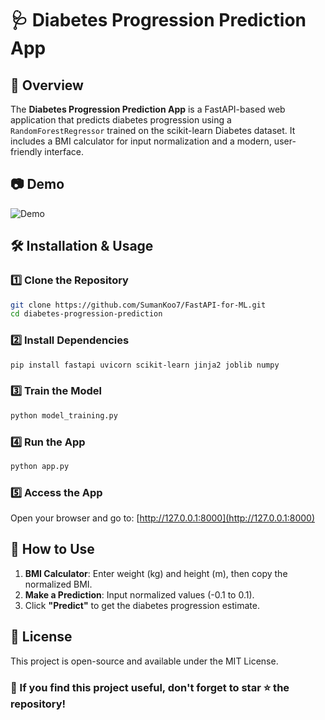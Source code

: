 # 🩺 Diabetes Progression Prediction App

## 🚀 Overview
The **Diabetes Progression Prediction App** is a FastAPI-based web application that predicts diabetes progression using a `RandomForestRegressor` trained on the scikit-learn Diabetes dataset. It includes a BMI calculator for input normalization and a modern, user-friendly interface.

## 📷 Demo
![Demo](https://github.com/user-attachments/assets/82ccb15e-fc1b-4d0c-9949-6daa296c9797)

## 🛠 Installation & Usage

### 1️⃣ Clone the Repository
```bash
git clone https://github.com/SumanKoo7/FastAPI-for-ML.git
cd diabetes-progression-prediction
```
### 2️⃣ Install Dependencies
```bash
pip install fastapi uvicorn scikit-learn jinja2 joblib numpy
```
### 3️⃣ Train the Model
```bash
python model_training.py
```
### 4️⃣ Run the App
```bash
python app.py
```
### 5️⃣ Access the App
Open your browser and go to: [http://127.0.0.1:8000](http://127.0.0.1:8000)

## 🎯 How to Use
1. **BMI Calculator**: Enter weight (kg) and height (m), then copy the normalized BMI.
2. **Make a Prediction**: Input normalized values (-0.1 to 0.1).
3. Click **"Predict"** to get the diabetes progression estimate.

## 📝 License
This project is open-source and available under the MIT License.

### 🌟 If you find this project useful, don't forget to **star ⭐ the repository!**
